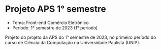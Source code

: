 # Projeto APS 1° semestre
* Tema: Front-end Comércio Eletrônico
* Período: 1° semestre de 2023 (1° período)

Projeto do projeto da APS do 1° semestre de 2023, no primeiro período do curso de Ciência da Computação na Universidade Paulista (UNIP).
